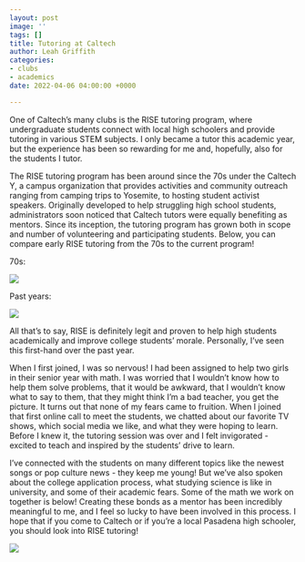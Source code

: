 ```yaml
---
layout: post
image: ''
tags: []
title: Tutoring at Caltech
author: Leah Griffith
categories:
- clubs
- academics
date: 2022-04-06 04:00:00 +0000

---
```

One of Caltech’s many clubs is the RISE tutoring program, where undergraduate students connect with local high schoolers and provide tutoring in various STEM subjects. I only became a tutor this academic year, but the experience has been so rewarding for me and, hopefully, also for the students I tutor.

The RISE tutoring program has been around since the 70s under the Caltech Y, a campus organization that provides activities and community outreach ranging from camping trips to Yosemite, to hosting student activist speakers. Originally developed to help struggling high school students, administrators soon noticed that Caltech tutors were equally benefiting as mentors. Since its inception, the tutoring program has grown both in scope and number of volunteering and participating students. Below, you can compare early RISE tutoring from the 70s to the current program!

70s:

![](https://d24slhcvzhzz82.cloudfront.net/images/2022/leah/2nd.jpg)

Past years:

![](https://d24slhcvzhzz82.cloudfront.net/images/2022/leah/2021-10-21_16-37-00_727.jpg)

All that’s to say, RISE is definitely legit and proven to help high students academically and improve college students’ morale. Personally, I’ve seen this first-hand over the past year.

When I first joined, I was so nervous! I had been assigned to help two girls in their senior year with math. I was worried that I wouldn’t know how to help them solve problems, that it would be awkward, that I wouldn’t know what to say to them, that they might think I’m a bad teacher, you get the picture. It turns out that none of my fears came to fruition. When I joined that first online call to meet the students, we chatted about our favorite TV shows, which social media we like, and what they were hoping to learn. Before I knew it, the tutoring session was over and I felt invigorated - excited to teach and inspired by the students’ drive to learn.

I’ve connected with the students on many different topics like the newest songs or pop culture news - they keep me young! But we’ve also spoken about the college application process, what studying science is like in university, and some of their academic fears. Some of the math we work on together is below! Creating these bonds as a mentor has been incredibly meaningful to me, and I feel so lucky to have been involved in this process. I hope that if you come to Caltech or if you’re a local Pasadena high schooler, you should look into RISE tutoring!

![](https://d24slhcvzhzz82.cloudfront.net/images/2022/leah/IMG_0151.jpg)